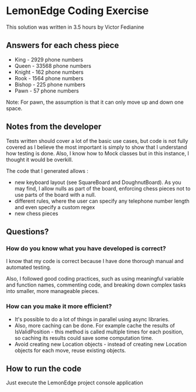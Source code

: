 
# LemonEdge Coding Exercise
This solution was written in 3.5 hours by Victor Fedianine

## Answers for each chess piece

- King - 2929 phone numbers
- Queen - 33568 phone numbers
- Knight - 162 phone numbers
- Rook - 1564 phone numbers
- Bishop - 225 phone numbers
- Pawn - 57 phone numbers

Note: For pawn, the assumption is that it can only move up and down one space.

## Notes from the developer

Tests written should cover a lot of the basic use cases, but code is not fully covered as I believe the most 
important is simply to show that I understand how testing is done. Also, I know how to Mock classes
but in this instance, I thought it would be overkill.

The code that I generated allows :
- new keyboard layout (see SquareBoard and DoughnutBoard). As you may find, I allow nulls as part of the board, 
enforcing chess pieces not to use parts of the board with a null.
- different rules, where the user can specify any telephone number length and even specify a custom regex
- new chess pieces

## Questions? 

### How do you know what you have developed is correct? 
I know that my code is correct because I have done thorough manual and automated testing. 

Also, I followed good coding practices, such as using meaningful variable and function names, commenting code, and breaking down complex tasks into smaller, more manageable pieces. 

### How can you make it more efficient? 
- It's possible to do a lot of things in parallel using async libraries. 
- Also, more caching can be done. For example cache the results of IsValidPosition - 
this method is called multiple times for each position, so caching its results could save some computation time.
- Avoid creating new Location objects - instead of creating new Location objects for each move, reuse existing objects.

## How to run the code

Just execute the LemonEdge project console application